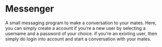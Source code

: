 # Messenger
A small messaging program to make a conversation to your mates.
Here, you can simply create a account if you're a new user by selecting a username and a password of your choice. if you're an exixting user, then simply do login into account and start a conversation with your mates.
